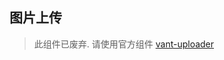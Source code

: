 ## 图片上传

> 此组件已废弃. 请使用官方组件 <a href="https://youzan.github.io/vant/#/zh-CN/uploader" class="c-blue">vant-uploader</a>

